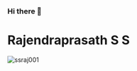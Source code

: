 ### Hi there 👋



# Rajendraprasath S S

 

<p align="left"><img src="https://github-readme-stats.vercel.app/api?username=ssraj001&show_icons=true" alt="ssraj001" theme=chartreuse-dark/></p>
